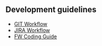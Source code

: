 ## Development guidelines

- [GIT Workflow](https://github.com/bcdevices/dev-flow-docs/blob/master/GIT-Workflow.md)
- [JIRA Workflow](https://github.com/bcdevices/dev-flow-docs/blob/master/JIRA-Workflow.md)
- [FW Coding Guide](https://github.com/bcdevices/dev-flow-docs/blob/master/FW-coding-guide.md)
